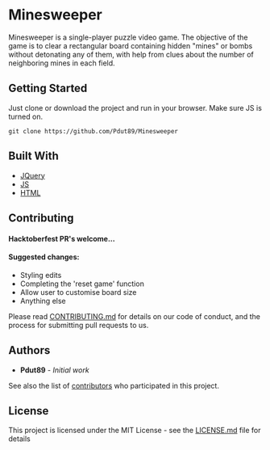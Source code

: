 # Minesweeper

Minesweeper is a single-player puzzle video game. The objective of the game is to clear a rectangular board containing hidden "mines" or bombs without detonating any of them, with help from clues about the number of neighboring mines in each field. 

## Getting Started

Just clone or download the project and run in your browser. Make sure JS is turned on.

```git clone https://github.com/Pdut89/Minesweeper```

## Built With

* [JQuery](https://code.jquery.com/)
* [JS](https://www.javascript.com/) 
* [HTML](https://en.wikipedia.org/wiki/HTML) 

## Contributing

#### Hacktoberfest PR's welcome...
#### Suggested changes:
* Styling edits
* Completing the 'reset game' function
* Allow user to customise board size
* Anything else

Please read [CONTRIBUTING.md](https://gist.github.com/PurpleBooth/b24679402957c63ec426) for details on our code of conduct, and the process for submitting pull requests to us.

## Authors

* **Pdut89** - *Initial work* 

See also the list of [contributors](https://github.com/your/project/contributors) who participated in this project.

## License

This project is licensed under the MIT License - see the [LICENSE.md](LICENSE.md) file for details



